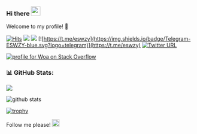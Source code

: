 ### Hi there <img src="https://media.giphy.com/media/hvRJCLFzcasrR4ia7z/giphy.gif" width="25px">

Welcome to my profile! 🎉

<!--

- 🔭 I’m currently working on ...
- 🌱 I’m currently learning ...
- 👯 I’m looking to collaborate on ...
- 🤔 I’m looking for help with ...
- 💬 Ask me about ...
- 📫 How to reach me: ...
- 😄 Pronouns: ...
- ⚡ Fun fact: ...
-->

[![Hits](https://hits.seeyoufarm.com/api/count/incr/badge.svg?url=https%3A%2F%2Fgithub.com%2FESWZY%2FESWZY&count_bg=%2379C83D&title_bg=%23555555&icon=&icon_color=%23E7E7E7&title=viewer+hits&edge_flat=false)](https://github.com/ESWZY)
![](https://hit.yhype.me/github/profile?user_id=32200887)
[![](https://komarev.com/ghpvc/?username=ESWZY&color=blue)](https://github.com/ESWZY)
[![https://t.me/eswzy](https://img.shields.io/badge/Telegram-ESWZY-blue.svg?logo=telegram)](https://t.me/eswzy)
[![Twitter URL](https://img.shields.io/badge/Twitter-eswzy-blue.svg?logo=twitter)](https://twitter.com/eswzy)

[![profile for Woa on Stack Overflow](https://stackexchange.com/users/flair/17721446.png)](https://stackoverflow.com/users/12866353/%e6%ad%a6%e7%8a%b6%e5%85%83)

### 📊 GitHub Stats:

![](https://github-profile-summary-cards.vercel.app/api/cards/profile-details?username=eswzy)

![github stats](https://github-readme-stats.vercel.app/api?username=ESWZY&show_icons=true&theme=tokyonight)

[![trophy](https://github-profile-trophy.vercel.app/?username=eswzy)](https://github.com/ryo-ma/github-profile-trophy)

Follow me please! <img src="https://media.giphy.com/media/l41JUepQ8rqpnI5ZS/giphy.gif" width="20px">

